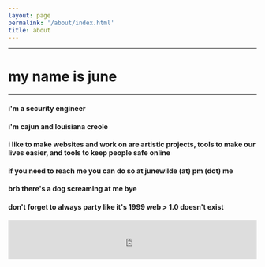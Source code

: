 ```yaml
---
layout: page
permalink: '/about/index.html'
title: about
---
```


---

# my name is june

---

#### i'm a security engineer

#### i'm cajun and louisiana creole

#### i like to make websites and work on are artistic projects, tools to make our lives easier, and tools to keep people safe online

#### if you need to reach me you can do so at junewilde (at) pm (dot) me

#### brb there's a dog screaming at me bye

#### don't forget to always party like it's 1999 web > 1.0 doesn't exist

<section class="webring">
  <iframe
    title="abelian"
    width="100%"
    height="80"
    id="abelian-webring-nav"
    src="https://abelian.now.sh/embed/"
    frameBorder="no"
    scrolling="no"
  />
</section>
